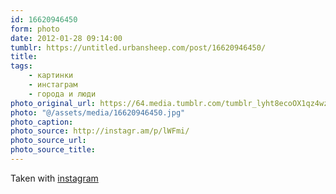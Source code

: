 ```yaml
---
id: 16620946450
form: photo
date: 2012-01-28 09:14:00
tumblr: https://untitled.urbansheep.com/post/16620946450/
title:
tags:
    - картинки
    - инстаграм
    - города и люди
photo_original_url: https://64.media.tumblr.com/tumblr_lyht8ecoOX1qz4wzio1_640.jpg
photo: "@/assets/media/16620946450.jpg"
photo_caption:
photo_source: http://instagr.am/p/lWFmi/
photo_source_url:
photo_source_title:
---
```


<p>Taken with <a href="http://instagr.am">instagram</a></p>
